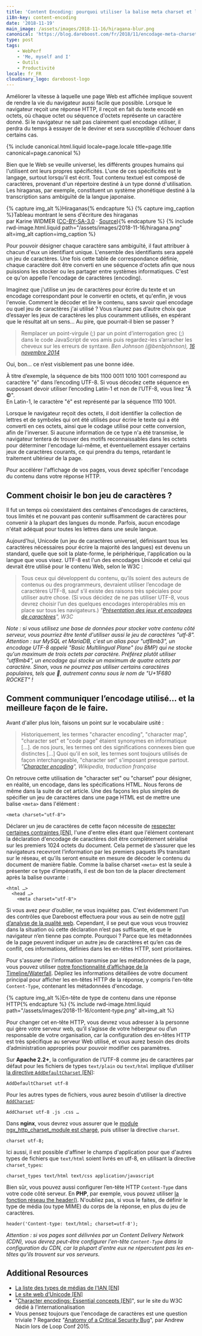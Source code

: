 ```yaml
---
title: 'Content Encoding: pourquoi utiliser la balise meta charset et l''en-tête Content-Type'
i18n-key: content-encoding
date: '2018-11-19'
main_image: /assets/images/2018-11-16/hiragana-blur.png
canonical: 'https://blog.dareboost.com/fr/2018/11/encodage-meta-charset-content-type-header/'
type: post
tags:
    - WebPerf
    - 'Me, myself and I'
    - Outils
    - Productivité
locale: fr_FR
cloudinary_logo: dareboost-logo
---
```


Améliorer la vitesse à laquelle une page Web est affichée implique souvent de rendre la vie du navigateur aussi facile que possible. Lorsque le navigateur reçoit une réponse HTTP, il reçoit en fait du texte encodé en octets, où chaque octet ou séquence d'octets représente un caractère donné. Si le navigateur ne sait pas clairement quel encodage utiliser, il perdra du temps à essayer de le deviner et sera susceptible d'échouer dans certains cas.

<!-- more -->

{% include canonical.html.liquid
    locale=page.locale
    title=page.title
    canonical=page.canonical
%}

Bien que le Web se veuille universel, les différents groupes humains qui l'utilisent ont leurs propres spécificités. L'une de ces spécificités est le langage, surtout lorsqu'il est écrit. Tout contenu textuel est composé de caractères, provenant d'un répertoire destiné à un type donné d'utilisation. Les hiraganas, par exemple, constituent un système phonétique destiné à la transcription sans ambiguïté de la langue japonaise.

{% capture img_alt %}Hiraganas{% endcapture %}
{% capture img_caption %}Tableau montrant le sens d'écriture des hiraganas  
par Karine WIDMER ([CC-BY-SA-3.0](http://creativecommons.org/licenses/by-sa/3.0/) · [Source](https://commons.wikimedia.org/wiki/File:Table_hiragana.svg)){% endcapture %}
{% include rwd-image.html.liquid
path="/assets/images/2018-11-16/hiragana.png"
alt=img_alt
caption=img_caption
%}

Pour pouvoir désigner chaque caractère sans ambiguïté, il faut attribuer à chacun d'eux un identifiant unique. L'ensemble des identifiants sera appelé un jeu de caractères. Une fois cette table de correspondance définie, chaque caractère doit être converti en une séquence d'octets afin que nous puissions les stocker ou les partager entre systèmes informatiques. C'est ce qu'on appelle l'encodage de caractères (encoding).

Imaginez que j'utilise un jeu de caractères pour écrire du texte et un encodage correspondant pour le convertir en octets, et qu'enfin, je vous l'envoie. Comment le décoder et lire le contenu, sans savoir quel encodage ou quel jeu de caractères j'ai utilisé ? Vous n’aurez pas d’autre choix que d’essayer les jeux de caractères les plus couramment utilisés, en espérant que le résultat ait un sens... Au pire, que pourrait-il bien se passer ?

> Remplacer un point-virgule (;) par un point d’interrogation grec (;) dans le code JavaScript de vos amis puis regardez-les s’arracher les cheveux sur les erreurs de syntaxe. <cite>Ben Johnson (@benbjohnson), [16 novembre 2014](https://twitter.com/benbjohnson/status/533848879423578112)</cite>

Oui, bon… ce n’est visiblement pas une bonne idée.

À titre d’exemple, la séquence de bits 1100 0011 1010 1001 correspond au caractère "é" dans l’encoding UTF-8\. Si vous décodez cette séquence en supposant devoir utiliser l’encoding Latin-1 et non de l’UTF-8, vous lirez "Ã ©".  
En Latin-1, le caractère "é" est représenté par la séquence 1110 1001. 

Lorsque le navigateur reçoit des octets, il doit identifier la collection de lettres et de symboles qui ont été utilisés pour écrire le texte qui a été converti en ces octets, ainsi que le codage utilisé pour cette conversion, afin de l'inverser. Si aucune information de ce type n'a été transmise, le navigateur tentera de trouver des motifs reconnaissables dans les octets pour déterminer l'encodage lui-même, et éventuellement essayer certains jeux de caractères courants, ce qui prendra du temps, retardant le traitement ultérieur de la page.

Pour accélérer l'affichage de vos pages, vous devez spécifier l'encodage du contenu dans votre réponse HTTP.

## Comment choisir le bon jeu de caractères ?

Il fut un temps où coexistaient des centaines d'encodages de caractères, tous limités et ne pouvant pas contenir suffisamment de caractères pour convenir à la plupart des langues du monde. Parfois, aucun encodage n'était adéquat pour toutes les lettres dans une seule langue.

Aujourd'hui, Unicode (un jeu de caractères universel, définissant tous les caractères nécessaires pour écrire la majorité des langues) est devenu un standard, quelle que soit la plate-forme, le périphérique, l'application ou la langue que vous visez. UTF-8 est l'un des encodages Unicode et celui qui devrait être utilisé pour le contenu Web, selon le W3C :

> Tous ceux qui développent du contenu, qu’ils soient des auteurs de contenus ou des programmeurs, devraient utiliser l’encodage de caractères UTF-8, sauf s’il existe des raisons très spéciales pour utiliser autre chose. (Si vous décidez de ne pas utiliser UTF-8, vous devrez choisir l’un des quelques encodages interopérables mis en place sur tous les navigateurs.) <cite>"[Présentation des jeux et encodages de caractères](https://www.w3.org/International/getting-started/characters.fr)", W3C</cite>

_Note : si vous utilisez une base de données pour stocker votre contenu côté serveur, vous pourriez être tenté d'utiliser aussi le jeu de caractères "utf-8". Attention : sur MySQL et MariaDB, c'est un alias pour "utf8mb3", un encodage UTF-8 appelé "Basic Multilingual Plane" (ou BMP) qui ne stocke qu'un maximum de trois octets par caractère. Préférez plutôt utiliser "utf8mb4", un encodage qui stocke un maximum de quatre octets par caractère. Sinon, vous ne pourrez pas utiliser certains caractères populaires, tels que 🚀, autrement connu sous le nom de "U+1F680 ROCKET" !_

## Comment communiquer l’encodage utilisé... et la meilleure façon de le faire.

Avant d'aller plus loin, faisons un point sur le vocabulaire usité :

> Historiquement, les termes "character encoding", "character map", "character set" et "code page" étaient synonymes en informatique [...]. de nos jours, les termes ont des significations connexes bien que distinctes [...] Quoi qu'il en soit, les termes sont toujours utilisés de façon interchangeable, "character set" s'imposant presque partout.
> <cite>"[Character encoding](https://en.wikipedia.org/wiki/Character_encoding#Character_sets,_character_maps_and_code_pages)", Wikipedia, traduction française</cite>

On retrouve cette utilisation de "character set" ou "charset" pour désigner, en réalité, un encodage, dans les spécifications HTML. Nous ferons de même dans la suite de cet article. Une des façons les plus simples de spécifier un jeu de caractères dans une page HTML est de mettre une balise `<meta>` dans l'élément :

```
<meta charset="utf-8">
```

Déclarer un jeu de caractères de cette façon nécessite de [respecter certaines contraintes [EN]](https://www.w3.org/TR/html5/document-metadata.html#specifying-the-documents-character-encoding), l'une d'entre elles étant que l'élément contenant la déclaration d'encodage de caractères doit être complètement sérialisé sur les premiers 1024 octets du document. Cela permet de s’assurer que les navigateurs recevront l’information par les premiers paquets IPs transitant sur le réseau, et qu’ils seront ensuite en mesure de décoder le contenu du document de manière fiable. Comme la balise charset `<meta>` est la seule à présenter ce type d’impératifs, il est de bon ton de la placer directement après la balise ouvrante  :

```
<html …>
  <head …>
    <meta charset="utf-8">
```

Si vous avez peur d’oublier, ne vous inquiétez pas. C'est évidemment l'un des contrôles que Dareboost effectuera pour vous au sein de notre [outil d’analyse de la qualité web](https://www.dareboost.com/fr/service/analyse-site-web). Cependant, il se peut que vous vous trouviez dans la situation où cette déclaration n’est pas suffisante, et que le navigateur n’en tienne pas compte. Pourquoi ? Parce que les métadonnées de la page peuvent indiquer un autre jeu de caractères et qu’en cas de conflit, ces informations, définies dans les en-têtes HTTP, sont prioritaires.

Pour s'assurer de l'information transmise par les métadonnées de la page, vous pouvez utiliser [notre fonctionnalité d’affichage de la Timeline/Waterfall](https://www.dareboost.com/fr/doc/rapport-analyse/timeline-waterfall). Dépliez les informations détaillées de votre document principal pour afficher les en-têtes HTTP de la réponse, y compris l'en-tête `Content-Type`, contenant les métadonnées d'encodage.

{% capture img_alt %}En-tête de type de contenu dans une réponse HTTP{% endcapture %}
{% include rwd-image.html.liquid
path="/assets/images/2018-11-16/content-type.png"
alt=img_alt
%}

Pour changer cet en-tête HTTP, vous devrez vous adresser à la personne qui gère votre serveur web, qu’il s’agisse de votre hébergeur ou d’un responsable de votre organisation, car la configuration des en-têtes HTTP est très spécifique au serveur Web utilisé, et vous aurez besoin des droits d’administration appropriés pour pouvoir modifier ces paramètres.

Sur **Apache 2.2+**, la configuration de l'UTF-8 comme jeu de caractères par défaut pour les fichiers de types `text/plain` ou `text/html` implique d’utiliser [la directive `AddDefaultCharset` [EN]](https://httpd.apache.org/docs/2.2/en/mod/core.html#adddefaultcharset):

```
AddDefaultCharset utf-8
```

Pour les autres types de fichiers, vous aurez besoin d'utiliser la directive [`AddCharset`](https://httpd.apache.org/docs/current/fr/mod/mod_mime.html#addcharset):

```
AddCharset utf-8 .js .css …
```

Dans **nginx**, vous devrez vous assurer que le [module ngx_http_charset_module est chargé](http://nginx.org/en/docs/http/ngx_http_charset_module.html), puis utiliser la directive `charset`.

```
charset utf-8;
```

Ici aussi, il est possible d'affiner le champs d'application pour que d'autres types de fichiers que `text/html` soient livrés en utf-8, en utilisant la directive `charset_types`:

```
charset_types text/html text/css application/javascript
```

Bien sûr, vous pouvez aussi configurer l’en-tête HTTP `Content-Type` dans votre code côté serveur. En **PHP**, par exemple, vous pouvez utiliser [la fonction réseau the header()](http://php.net/manual/fr/function.header.php). N'oubliez pas, si vous le faites, de définir le type de média (ou type MIME) du corps de la réponse, en plus du jeu de caractères.

```
header('Content-type: text/html; charset=utf-8');
```

_Attention : si vos pages sont délivrées par un Content Delivery Network (CDN), vous devrez peut-être configurer l'en-tête `Content-Type` dans la configuration du CDN, car la plupart d'entre eux ne répercutent pas les en-têtes qu’ils trouvent sur vos serveurs._

## Additional Resources

*   [La liste des types de médias de l'IAN [EN]](https://www.iana.org/assignments/media-types/media-types.xhtml)
*   [Le site web d’Unicode [EN]](http://www.unicode.org/)
*   "[Character encodings: Essential concepts [EN]](https://www.w3.org/International/articles/definitions-characters/#httpheader)", sur le site du W3C dédié à l’internationalisation
*   Vous pensez toujours que l'encodage de caractères est une question triviale ? Regardez "[Anatomy of a Critical Security Bug](https://www.youtube.com/watch?v=yQaRUEwEKxE)", par Andrew Nacin lors de Loop Conf 2015.